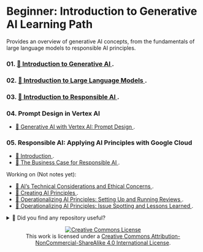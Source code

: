 # Beginner: Introduction to Generative AI Learning Path

Provides an overview of generative AI concepts, from the fundamentals of large language models to responsible AI principles.


### 01. [🔗 Introduction to Generative AI ](Introduction_GenerativeAI_JEVG.md).

### 02. [🔗 Introduction to Large Language Models ](Introduction_GenerativeAI_JEVG.md).

### 03. [🔗 Introduction to Responsible AI ](Introduction_Responsible_AI_JEVG.md).

### 04. Prompt Design in Vertex AI
- [🔗 Generative AI with Vertex AI: Prompt Design ](Prompt_Design_in_Vertex_AI-JEVG/GenerativeAI_with_VertexAI:PromptDesign/Vertex_AI_Workbench_JEVG.md).

### 05. Responsible AI: Applying AI Principles with Google Cloud
- [🔗 Introduction ](ResponsableAI-JEVG/IntroductionResponsibleAI_JEVG.md).
- [🔗 The Business Case for Responsible AI ](ResponsableAI-JEVG/BusinessCaseResponsibleAI.md).

Working on (Not notes yet):
- [🔗 AI’s Technical Considerations and Ethical Concerns ](-.md).
- [🔗 Creating AI Principles ](-.md).
- [🔗 Operationalizing AI Principles: Setting Up and Running Reviews ](-.md).
- [🔗 Operationalizing AI Principles: Issue Spotting and Lessons Learned ](-.md).


<details>
  <summary>🌟 Did you find any repository useful?</summary>
  If any project has been helpful to you, consider giving it a ⭐ star in the repository and follow my GitHub account to stay tuned for future updates! 🚀

  In addition, I am always open to suggestions, recommendations or collaborations. Feel free to [get in touch](https://www.linkedin.com/in/vazquez-galan-jose-emmanuel-664968221) if you have any questions or ideas for improving this project. I'm excited for your feedback and contributions.

  Thank you for your interest and support! 😊
</details>


<p align="center">
<a rel="license" href="http://creativecommons.org/licenses/by-nc-sa/4.0/"><img alt="Creative Commons License" style="border-width:0" src="https://i.creativecommons.org/l/by-nc-sa/4.0/88x31.png" /></a><br />This work is licensed under a <a rel="license" href="http://creativecommons.org/licenses/by-nc-sa/4.0/">Creative Commons Attribution-NonCommercial-ShareAlike 4.0 International License</a>.
</p>


